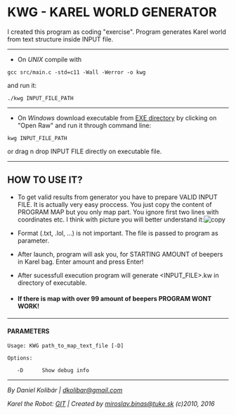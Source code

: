 # KWG - KAREL WORLD GENERATOR

I created this program as coding "exercise".
Program generates Karel world from text structure inside INPUT file.

---

- On *UNIX* compile with 
```console 
gcc src/main.c -std=c11 -Wall -Werror -o kwg 
``` 
and run it:
```console 
./kwg INPUT_FILE_PATH
``` 
---

- On *Windows* download executable from [EXE directory](https://github.com/DKolibar/KWG/tree/master/EXE) by clicking on "Open Raw" and run it through command line:
```console  
kwg INPUT_FILE_PATH
```
or drag n drop INPUT FILE directly on executable file.

---

## HOW TO USE IT?
- To get valid results from generator you have to prepare VALID INPUT FILE. It is actually very easy proccess. You just copy the content of PROGRAM MAP but you only map part. You ignore first two lines with coordinates etc. I think with picture you will better understand it:![copy](https://i.imgur.com/8hsPq67.png)

- Format (.txt, .lol, ...) is not important. The file is passed to program as parameter.

- After launch, program will ask you, for STARTING AMOUNT of beepers in Karel bag. Enter amount and press Enter!

- After sucessfull execution program will generate <INPUT_FILE>.kw in directory of executable.

- #### If there is map with over 99 amount of beepers PROGRAM WONT WORK!

---

#### PARAMETERS
```console
Usage: KWG path_to_map_text_file [-D]

Options:
   
   -D      Show debug info
```

---

*By Daniel Kolibár | dkolibar@gmail.com*

*Karel the Robot: [GIT](https://git.kpi.fei.tuke.sk/kpi/karel-the-robot) | Created by miroslav.binas@tuke.sk (c)2010, 2016*
